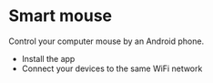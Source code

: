 # Smart mouse
Control your computer mouse by an Android phone.
- Install the app
- Connect your devices to the same WiFi network
